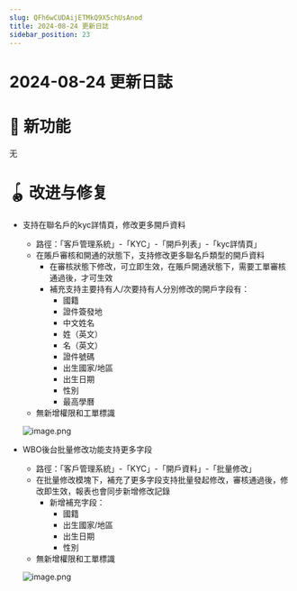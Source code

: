 ```yaml
---
slug: QFh6wCUDAijETMkQ9X5chUsAnod
title: 2024-08-24 更新日誌
sidebar_position: 23
---
```



# 2024-08-24 更新日誌


# 🎉 新功能


无


# 🪀 改进与修复

- 支持在聯名戶的kyc詳情頁，修改更多開戶資料
    - 路徑：「客戶管理系統」-「KYC」-「開戶列表」-「kyc詳情頁」
    - 在賬戶審核和開通的狀態下，支持修改更多聯名戶類型的開戶資料
        - 在審核狀態下修改，可立即生效，在賬戶開通狀態下，需要工單審核通過後，才可生效
        - 補充支持主要持有人/次要持有人分別修改的開戶字段有：
            - 國籍
            - 證件簽發地
            - 中文姓名
            - 姓（英文）
            - 名（英文）
            - 證件號碼
            - 出生國家/地區
            - 出生日期
            - 性別
            - 最高學曆
    - 無新增權限和工單標識

    ![image.png](/assets/5b2ba4a7e7b334305534b7f264cdff74.png)

- WBO後台批量修改功能支持更多字段
    - 路徑：「客戶管理系統」-「KYC」-「開戶資料」-「批量修改」
    - 在批量修改模塊下，補充了更多字段支持批量發起修改，審核通過後，修改即生效，報表也會同步新增修改記錄
        - 新增補充字段：
            - 國籍
            - 出生國家/地區
            - 出生日期
            - 性別
    - 無新增權限和工單標識

    ![image.png](/assets/5ce12f798ce157a2a8e9f4699db65a37.png)

